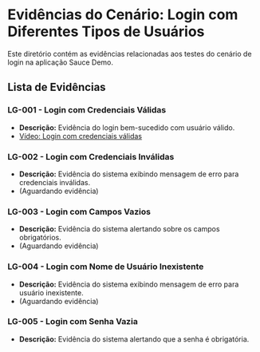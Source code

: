 # Evidências do Cenário: Login com Diferentes Tipos de Usuários

Este diretório contém as evidências relacionadas aos testes do cenário de login na aplicação Sauce Demo.

## Lista de Evidências

### LG-001 - Login com Credenciais Válidas
- **Descrição:** Evidência do login bem-sucedido com usuário válido.
- [Vídeo: Login com credenciais válidas](login_valid_credentials.mp4)

### LG-002 - Login com Credenciais Inválidas
- **Descrição:** Evidência do sistema exibindo mensagem de erro para credenciais inválidas.
- (Aguardando evidência)

### LG-003 - Login com Campos Vazios
- **Descrição:** Evidência do sistema alertando sobre os campos obrigatórios.
- (Aguardando evidência)

### LG-004 - Login com Nome de Usuário Inexistente
- **Descrição:** Evidência do sistema exibindo mensagem de erro para usuário inexistente.
- (Aguardando evidência)

### LG-005 - Login com Senha Vazia
- **Descrição:** Evidência do sistema alertando que a senha é obrigatória.
